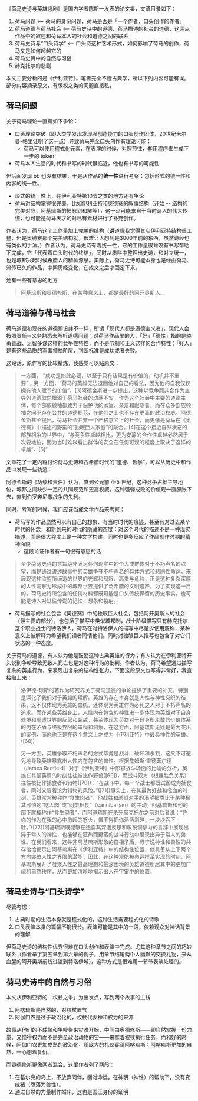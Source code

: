 《荷马史诗与英雄悲剧》是国内学者陈斯一发表的论文集，文章目录如下：

1. 荷马问题 <-- 荷马的身份问题，荷马是否是「一个作者，口头创作的作者」
2. 荷马道德与荷马社会 <-- 荷马史诗中的道德、荷马描述的社会的道德，这两点作品中的叙述和荷马本人的社会和道德之间的联系
3. 荷马史诗与“口头诗学” <-- 口头诗这种艺术形式，如何影响了荷马的创作，荷马又是如何超越它的
4. 荷马史诗中的自然与习俗
5. 赫克托尔的悲剧

本文主要分析的是《伊利亚特》。笔者完全不懂古典学，所以下列内容可能有误。部分内容摘录原文，有版权之类的问题直接私。

## 荷马问题

关于荷马理论一直有如下争论：

- 口头理论突破（即人类学发现发现强创造能力的口头创作团体，20世纪米尔曼-帕里证明了这一点）导致荷马完全口头创作有理论可能：
  - 荷马可以使用程式化元素，在表演的时候，对照节律，套用程序来生成下一步的 token
- 荷马本人生活的时代和书写的时代很临近，他也有书写的可能性

但后面发现 bb 也没有结果，于是从作品的**统一性**进行考察：包括形式的统一性和内容的统一性。

- 形式的统一性上，在伊利亚特第10节之类的地方还有争论
- 荷马对结构掌握很完美，比如伊利亚特和奥德赛的叙事结构（开始 -- 结构的完美对应，阿基琉斯的愤怒到和解等），这一点可能来自于当时诗人的伟大传统，也可能是荷马天才的对已有素材进行了补充创作。

作者认为，荷马这个工作量加上完美的结构（讲道理我觉得其实伊利亚特结构很工整，但是奥德赛那个完美结构就，很难让人想到是3000年前的东西，虽然诗经也有类似的手法。）作者认为，荷马史诗有着统一性，它的工作量很难没有书写帮助下完成，它「代表着口头时代的终结」，同时从质料中整理出史诗，和对立统一，也是城邦兴起时候希腊人的精神源泉。实际上，荷马史诗可能本身也是经由荷马、流传已久的作品，中间历经变化，在成文之后才固定下来。

还有一些有意思的地方

> 阿基琉斯和奥德修斯，在某种意义上，都是最好的阿开奥斯人。

## 荷马道德与荷马社会

荷马道德和现在的道德预设并不一样，所谓「现代人都是康德主义者」，现代人会按照责任--义务熟悉去解析道德问题；对荷马作品里的人，「好」「德性」指的是骁勇善战、足智多谋这样的竞争性特性，而不是节制和正义这样的合作特性；「好人」是有这些品质的军事领袖阶层，判断标准是成功或者失败。

这段话，原作写的比较精炼，我感觉可以贴原文：

> 一方面， "成功是如此必要，以至于只有结果是有价值的，动机并不重要"；另一方面，“荷马的英雄无法退回他对自己的看法，因为他的自我仅仅拥有他人赋予的价值”。[3]阿德金斯进一步提出，这种以竞争而非合作为主导的道德取向根源于荷马社会的动荡不安。作为这个社会中主要的道德主体，每个部族领袖都致力于保护他的家室、亲友和跟随者，而在众多部族领袖之间不存在公共的道德规范，在他们之上也不存在更高的政治权威。阿德金斯甚至提出，荷马社会并非一个严格意义上的社会，而更像是荷马在《奥德赛》中描述的野蛮的“独眼巨人家庭”的聚合。[4]在这个接近自然状态的部族相争的世界中，“与竞争性卓越相比，更为安静的合作性卓越必然居于次要地位，因为当时难以看出群体的安全在任何可观的程度上取决于这样的卓越”。[5]”

文章花了一定内容讨论荷马史诗和古希腊时代的“道德、哲学”，可以从历史中和作品中发现一些轨迹：

阿德金斯的《功绩和责任》认为，直到公元前 4-5 世纪，这种竞争占据主导地位，城邦之间缺少一定的共同规范和更高权威。这种强弱成败的价值观一直膨胀下去，直到伯罗奔尼撒战争的失利。

同时，考察的时候，我们应该当成文学作品来考察：

- 荷马写的作品显然可以有自己的想象、有当时时代的痕迹，甚至有对过去某个时代的怀念，和新到来的时代的隐藏的态度：对这个时代的描述不是一种现实描述，而是很大程度上是一种文学构建。同时也更多反应了作品创作时期的精神面貌
  - 这段论证作者有一句很有意思的话

> 至少荷马史诗的意旨绝非满足任何现实中的个人或群体对于不朽声名的欲望，而是通过讲述故事中的英雄争夺不朽声名的具体方式和悲剧性命运，来展现这种欲望所缔造的世界的光辉和局限、高贵与危险，正是这种复杂深厚的人性洞察为形成中的城邦世界提供了泛希腊的文明遗产。为了实现这一目的，荷马史诗所包含的任何材料都既可能是口头传统保留的历史事实，也可能是诗人对过往传说的记忆、想象和投射。

- 荷马描写的社会包含《奥德赛》中的独眼巨人社会，包括阿开奥斯人的社会（最主要的部分），也包括了描写中类似城邦制，战士阶级描写只有赫克托尔这个职业战士的特洛伊人。荷马在对特洛伊人的描写中尽量少使用蔑称，某种意义上被解释为希望我们读者同情他们。同时对独眼巨人描写也包含了对它们状态的一种态度。

关于荷马的道德，有人认为他是鼓励这种古典英雄的行为；有人认为在伊利亚特开头说到争吵导致无数人死亡也是对这种行为的批判。作者认为，荷马希望通过描写复杂的英雄行为，来表现出复杂的结构性张力。下面这段原文也写得非常好，我直接贴上来：

> 洛伊德-琼斯的著作为研究界关于荷马道德的争论提供了重要的补充，特别是深化了我们对于英雄的理解。英雄的存在本身就是人性与神性交织的结果，这不仅体现为英雄的血统，还体现为英雄作为必死之人对于不朽声名的追求。而在某些英雄身上，人性内在包含的神性进一步体现为英雄对于自身处境和周遭世界的反思和超越，甚至体现为英雄对于自身所承载的价值体系的内在矛盾与终极界限的审视和洞察，在这方面，阿基琉斯无疑是最为突出的案例，而他也正是在这个意义上才成为《伊利亚特》中最具神性的英雄。([68])
>
> 另一方面，英雄争取不朽声名的方式毕竟是战斗、破坏和杀戮，这又不可避免地导致英雄暴露出人性内在包含的兽性。根据詹姆斯·雷德菲尔德（James Redfield）对于《伊利亚特》中形容战斗场面的比喻的分析，英雄在其最英勇的时刻往往被比作野兽([69])，而战斗双方（根据胜负关系）往往被比作捕食者和猎物([70])：“在战斗中，每一个战士都既试图成为捕食者，同时又冒着沦为猎物的风险。”([71])事实上，在其最为好战和噬血的时刻，英雄常常被称作“食生肉者”，他战胜和杀戮对手的渴望被类比于某种极其可怕的“吃人肉”或“同类相食”（cannibalism）的冲动。阿基琉斯和他的部下就被称作“食生肉者”，而阿基琉斯在杀死赫克托尔之前对后者说：“凭你的作为在我的心中激起的怒火，恨不得把你活活剁碎，一块块吞下肚。”([72])阿基琉斯既能够在透露其深邃反思和敏锐洞察力的言辞中展现出异于常人的神性，也能够在狂热而野蛮的战斗行动中展现出异于常人的兽性。在我们看来，这并非阿基琉斯形象的自相矛盾，毋宁说神性和兽性的共存恰恰揭示出阿基琉斯在《伊利亚特》中的结构性位置，他具备从上下两个方向突破人性之界限的潜能，因此，在这种潜能被命运推至实现的时刻，阿基琉斯展开了凝聚人性之最高理想和最深困境的英雄道德所居其中的更加广阔的自然秩序，从而更加清晰地揭示出人在宇宙中的位置。

## 荷马史诗与“口头诗学”

尽管考虑：

1. 古典时期的生活本身就是程式化的，这种生活需要程式化的诗歌
2. 口头表演本身的篇幅不能很长。表演可能是其中的一段，依赖观众对神话背景的理解

但荷马史诗的结构性优秀很难在口头创作和表演中完成。尤其这种章节之间的巧妙联系（作者举了第五章到第六章的例子，用章节结尾两个人幽默的交换礼物，来从血腥的阿开奥斯前线过渡到特洛伊城）。这种方式是很难用一节节表演处理的。

## 荷马史诗中的自然与习俗

本文从伊利亚特的「权杖之争」为出发点，写到两个故事的主线

1. 阿喀琉斯是自然的，对权杖置气
2. 阿伽门农是过于政治化的，权杖代表神和权力的来源

故事从他们的不成熟和争吵带来灾难开始，中间由奥德修斯——即自然掌握一份力量、又懂得权力而不是完全政治动物的它——来拿着权杖执行任务，而和好的时候，阿伽门农更加成熟的政治化，用庞大的礼仪宴请阿喀琉斯；阿喀琉斯更加的自然，一心想着复仇。

而奥德修斯更像两者混合。这里作者列了两段：

1. 在基尔克的岛上，不放弃同伴，面对命运。在神明（神性）的帮助下，没有变成猪（堕落为兽性）。
2. 通过自然的力量制作婚床，这也是国王身份的证明
